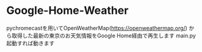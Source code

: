 # Google-Home-Weather
pychromecastを用いてOpenWeatherMap(https://openweathermap.org/) から取得した最新の東京のお天気情報をGoogle Home経由で再生します
main.py起動すれば動きます
